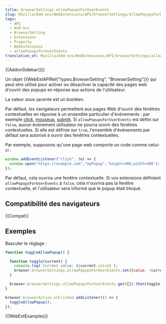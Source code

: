 ```yaml
---
title: browserSettings.allowPopupsForUserEvents
slug: Mozilla/Add-ons/WebExtensions/API/browserSettings/allowPopupsForUserEvents
tags:
  - API
  - Add-ons
  - BrowserSetting
  - Extensions
  - Property
  - WebExtensions
  - allowPopupsForUserEvents
translation_of: Mozilla/Add-ons/WebExtensions/API/browserSettings/allowPopupsForUserEvents
---
```


{{AddonSidebar()}}

Un objet {{WebExtAPIRef("types.BrowserSetting", "BrowserSetting")}} qui peut etre utilisé pour activer ou désactiver la capacité des pages web d'ouvrir des popups en réponse aux actions de l'utilisateur.

La valeur sous-jacente est un booléen.

Par défaut, les navigateurs permettent aux pages Web d'ouvrir des fenêtres contextuelles en réponse à un ensemble particulier d'événements : par exemple [click](/fr/docs/Web/Events/click), [mouseup](/fr/docs/Web/Events/mouseup), [submit](/fr/docs/Web/Events/submit). Si `allowPopupsForUserEvents` est défini sur `false`, aucun événement utilisateur ne pourra ouvrir des fenêtres contextuelles. Si elle est définie sur `true`, l'ensemble d'événements par défaut sera autorisé à ouvrir des fenêtres contextuelles.

Par exemple, supposons qu'une page web comporte un code comme celui-ci :

```js
window.addEventListener("click", (e) => {
  window.open("https://example.com","myPopup",'height=400,width=400');
});
```

Par défaut, cela ouvrira une fenêtre contextuelle. Si vos extensions définient `allowPopupsForUserEvents` à `false`, cela n'ouvrira pas la fenêtre contextuelle, et l'utilisateur sera informé que le popup était bloqué.

## Compatibilité des navigateurs

{{Compat}}

## Exemples

Basculer le réglage :

```js
function toggleAllowPopup() {

  function toggle(current) {
    console.log(`Current value: ${current.value}`);
    browser.browserSettings.allowPopupsForUserEvents.set({value: !current.value});
  }

  browser.browserSettings.allowPopupsForUserEvents.get({}).then(toggle);
}

browser.browserAction.onClicked.addListener(() => {
  toggleAllowPopup();
});
```

{{WebExtExamples}}
